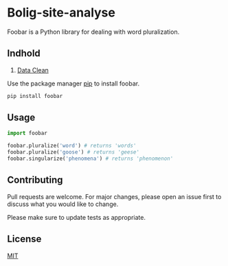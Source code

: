 # Bolig-site-analyse

Foobar is a Python library for dealing with word pluralization.

## Indhold

1. [Data Clean](https://github.com/MadsJC/Bolig-site-analyse/blob/master/PYTHON%20-%20Data%20Clean.ipynb)

Use the package manager [pip](https://pip.pypa.io/en/stable/) to install foobar.

```bash
pip install foobar
```

## Usage

```python
import foobar

foobar.pluralize('word') # returns 'words'
foobar.pluralize('goose') # returns 'geese'
foobar.singularize('phenomena') # returns 'phenomenon'
```

## Contributing
Pull requests are welcome. For major changes, please open an issue first to discuss what you would like to change.

Please make sure to update tests as appropriate.

## License
[MIT](https://choosealicense.com/licenses/mit/)
